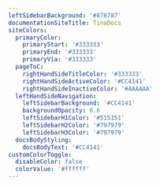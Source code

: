 ```yaml
---
leftSidebarBackground: '#878787'
documentationSiteTitle: TinaDocs
siteColors:
  primaryColor:
    primaryStart: '#333333'
    primaryEnd: '#333333'
    primaryVia: '#333333'
  pageToC:
    rightHandSideTitleColor: '#333333'
    rightHandSideActiveColor: '#CC4141'
    rightHandSideInactiveColor: '#AAAAAA'
  leftHandSideNavigation:
    leftSidebarBackground: '#CC4141'
    backgroundOpacity: 0.6
    leftSidebarH1Color: '#515151'
    leftSidebarH2Color: '#797979'
    leftSidebarH3Color: '#797979'
  docsBodyStyling:
    docsBodyText: '#CC4141'
customColorToggle:
  disableColor: false
  colorValue: '#ffffff'
---
```


